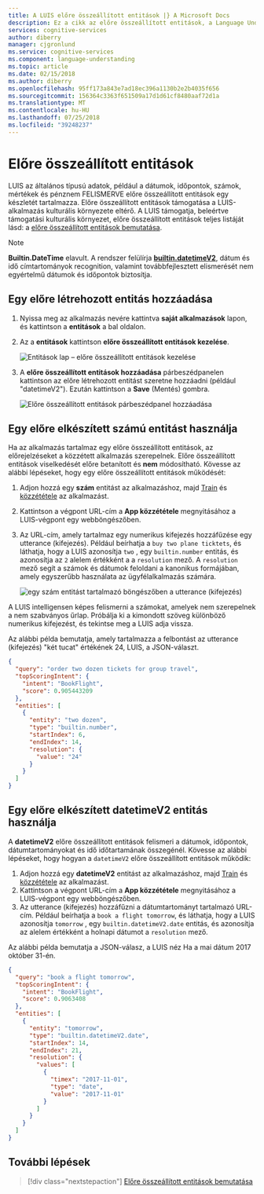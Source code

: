 ```yaml
---
title: A LUIS előre összeállított entitások |} A Microsoft Docs
description: Ez a cikk az előre összeállított entitások, a Language Understanding Intelligent Services (LUIS) részét képező tartalmaz.
services: cognitive-services
author: diberry
manager: cjgronlund
ms.service: cognitive-services
ms.component: language-understanding
ms.topic: article
ms.date: 02/15/2018
ms.author: diberry
ms.openlocfilehash: 95ff173a843e7ad18ec396a1130b2e2b4035f656
ms.sourcegitcommit: 156364c3363f651509a17d1d61cf8480aaf72d1a
ms.translationtype: MT
ms.contentlocale: hu-HU
ms.lasthandoff: 07/25/2018
ms.locfileid: "39248237"
---
```

# <a name="prebuilt-entities"></a>Előre összeállított entitások

LUIS az általános típusú adatok, például a dátumok, időpontok, számok, mértékek és pénznem FELISMERVE előre összeállított entitások egy készletét tartalmazza. Előre összeállított entitások támogatása a LUIS-alkalmazás kulturális környezete eltérő. A LUIS támogatja, beleértve támogatási kulturális környezet, előre összeállított entitások teljes listáját lásd: a [előre összeállított entitások bemutatása](./luis-reference-prebuilt-entities.md).

> [!NOTE]
> **Builtin.DateTime** elavult. A rendszer felülírja [ **builtin.datetimeV2**](luis-reference-prebuilt-datetimev2.md), dátum és idő címtartományok recognition, valamint továbbfejlesztett elismerését nem egyértelmű dátumok és időpontok biztosítja.

## <a name="add-a-prebuilt-entity"></a>Egy előre létrehozott entitás hozzáadása

1. Nyissa meg az alkalmazás nevére kattintva **saját alkalmazások** lapon, és kattintson a **entitások** a bal oldalon. 
2. Az a **entitások** kattintson **előre összeállított entitások kezelése**.

    ![Entitások lap – előre összeállított entitások kezelése](./media/luis-use-prebuilt-entity/add-prebuilt-entity-button.png)
3. A **előre összeállított entitások hozzáadása** párbeszédpanelen kattintson az előre létrehozott entitást szeretne hozzáadni (például "datetimeV2"). Ezután kattintson a **Save** (Mentés) gombra.

    ![Előre összeállított entitások párbeszédpanel hozzáadása](./media/luis-use-prebuilt-entity/add-prebuilt-entity-dialog.png)

## <a name="use-a-prebuilt-number-entity"></a>Egy előre elkészített számú entitást használja
Ha az alkalmazás tartalmaz egy előre összeállított entitások, az előrejelzéseket a közzétett alkalmazás szerepelnek. Előre összeállított entitások viselkedését előre betanított és **nem** módosítható. Kövesse az alábbi lépéseket, hogy egy előre összeállított entitások működését:

1. Adjon hozzá egy **szám** entitást az alkalmazáshoz, majd [Train](luis-interactive-test.md) és [közzététele](luis-how-to-publish-app.md) az alkalmazást.
2. Kattintson a végpont URL-cím a **App közzététele** megnyitásához a LUIS-végpont egy webböngészőben. 
3. Az URL-cím, amely tartalmaz egy numerikus kifejezés hozzáfűzése egy utterance (kifejezés). Például beírhatja a `buy two plane ticktets`, és láthatja, hogy a LUIS azonosítja `two` , egy `builtin.number` entitás, és azonosítja az `2` alelem értékként a a `resolution` mező. A `resolution` mező segít a számok és dátumok feloldani a kanonikus formájában, amely egyszerűbb használata az ügyfélalkalmazás számára. 

    ![egy szám entitást tartalmazó böngészőben a utterance (kifejezés)](./media/luis-use-prebuilt-entity/browser-query.png)

A LUIS intelligensen képes felismerni a számokat, amelyek nem szerepelnek a nem szabványos űrlap. Próbálja ki a kimondott szöveg különböző numerikus kifejezést, és tekintse meg a LUIS adja vissza.

Az alábbi példa bemutatja, amely tartalmazza a felbontást az utterance (kifejezés) "két tucat" értékének 24, LUIS, a JSON-választ.

```json
{
  "query": "order two dozen tickets for group travel",
  "topScoringIntent": {
    "intent": "BookFlight",
    "score": 0.905443209
  },
  "entities": [
    {
      "entity": "two dozen",
      "type": "builtin.number",
      "startIndex": 6,
      "endIndex": 14,
      "resolution": {
        "value": "24"
      }
    }
  ]
}
```
## <a name="use-a-prebuilt-datetimev2-entity"></a>Egy előre elkészített datetimeV2 entitás használja
A **datetimeV2** előre összeállított entitások felismeri a dátumok, időpontok, dátumtartományokat és idő időtartamának összegénél. Kövesse az alábbi lépéseket, hogy hogyan a `datetimeV2` előre összeállított entitások működik:

1. Adjon hozzá egy **datetimeV2** entitást az alkalmazáshoz, majd [Train](luis-interactive-test.md) és [közzététele](luis-how-to-publish-app.md) az alkalmazást.
2. Kattintson a végpont URL-cím a **App közzététele** megnyitásához a LUIS-végpont egy webböngészőben. 
3. Az utterance (kifejezés) hozzáfűzni a dátumtartományt tartalmazó URL-cím. Például beírhatja a `book a flight tomorrow`, és láthatja, hogy a LUIS azonosítja `tomorrow` , egy `builtin.datetimeV2.date` entitás, és azonosítja az alelem értékként a holnapi dátumot a `resolution` mező. 

Az alábbi példa bemutatja a JSON-válasz, a LUIS néz Ha a mai dátum 2017 október 31-én.

```json
{
  "query": "book a flight tomorrow",
  "topScoringIntent": {
    "intent": "BookFlight",
    "score": 0.9063408
  },
  "entities": [
    {
      "entity": "tomorrow",
      "type": "builtin.datetimeV2.date",
      "startIndex": 14,
      "endIndex": 21,
      "resolution": {
        "values": [
          {
            "timex": "2017-11-01",
            "type": "date",
            "value": "2017-11-01"
          }
        ]
      }
    }
  ]
}
```

## <a name="next-steps"></a>További lépések
> [!div class="nextstepaction"]
> [Előre összeállított entitások bemutatása](./luis-reference-prebuilt-entities.md)
